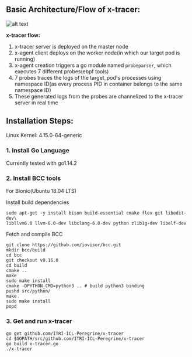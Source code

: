 <h2>Basic Architecture/Flow of x-tracer:</h2>

![alt text](https://sheenampathak.com/wp-content/uploads/2020/06/Screenshot-from-2020-06-10-13-48-07.png)

<b>x-tracer flow:</b>
1. x-tracer server is deployed on the master node
2. x-agent client deploys on the worker node(in which our target pod is running)
3. x-agent creation triggers a go module named ```probeparser```, which executes 7 different probes(ebpf tools)
4. 7 probes traces the logs of the target_pod's processes using namespace ID(as every process PID in container belongs to the same namespace ID) 
5. These generated logs from the probes are channelized to the x-tracer server in real time


<h2> Installation Steps: </h2>

Linux Kernel: 4.15.0-64-generic

<h3>1. Install Go Language</h3>

Currently tested with go1.14.2
 
<h3>2. Install BCC tools </h3>

For Bionic(Ubuntu 18.04 LTS)

Install build dependencies


 ```
 sudo apt-get -y install bison build-essential cmake flex git libedit-dev\
 libllvm6.0 llvm-6.0-dev libclang-6.0-dev python zlib1g-dev libelf-dev
 ```

Fetch and compile BCC 

```
git clone https://github.com/iovisor/bcc.git
mkdir bcc/build 
cd bcc
git checkout v0.16.0
cd build
cmake ..
make
sudo make install
cmake -DPYTHON_CMD=python3 .. # build python3 binding
pushd src/python/
make
sudo make install
popd

``` 
<h3>3. Get and run x-tracer</h3>

```
go get github.com/ITRI-ICL-Peregrine/x-tracer
cd $GOPATH/src/github.com/ITRI-ICL-Peregrine/x-tracer
go build x-tracer.go
./x-tracer

```
